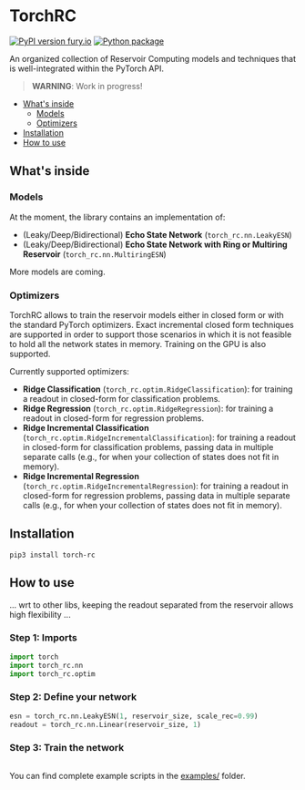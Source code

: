 # TorchRC
[![PyPI version fury.io](https://badge.fury.io/py/torch-rc.svg)](https://pypi.python.org/pypi/torch-rc/) [![Python package](https://github.com/danieleds/TorchRC/actions/workflows/python-package.yml/badge.svg)](https://github.com/danieleds/TorchRC/actions/workflows/python-package.yml)

An organized collection of Reservoir Computing models and techniques that is well-integrated within the PyTorch API.

> **WARNING**: Work in progress!

* [What's inside](#whats-inside)
  * [Models](#models)
  * [Optimizers](#optimizers)
* [Installation](#installation)
* [How to use](#how-to-use)

## What's inside

### Models

At the moment, the library contains an implementation of:

 * (Leaky/Deep/Bidirectional) **Echo State Network** (`torch_rc.nn.LeakyESN`)
 * (Leaky/Deep/Bidirectional) **Echo State Network with Ring or Multiring Reservoir** (`torch_rc.nn.MultiringESN`)

More models are coming.

### Optimizers

TorchRC allows to train the reservoir models either in closed form or with the standard PyTorch optimizers.
Exact incremental closed form techniques are supported in order to support those scenarios in which it is not feasible to hold all the network states in memory.
Training on the GPU is also supported.

Currently supported optimizers:

 * **Ridge Classification** (`torch_rc.optim.RidgeClassification`): for training a readout in closed-form for classification problems.
 * **Ridge Regression** (`torch_rc.optim.RidgeRegression`): for training a readout in closed-form for regression problems.
 * **Ridge Incremental Classification** (`torch_rc.optim.RidgeIncrementalClassification`): for training a readout in closed-form for classification problems,
   passing data in multiple separate calls (e.g., for when your collection of states does not fit in memory).
 * **Ridge Incremental Regression** (`torch_rc.optim.RidgeIncrementalRegression`): for training a readout in closed-form for regression problems,
   passing data in multiple separate calls (e.g., for when your collection of states does not fit in memory).

## Installation

    pip3 install torch-rc

## How to use

... wrt to other libs, keeping the readout separated from the reservoir allows high flexibility ...

### Step 1: Imports

```python
import torch
import torch_rc.nn
import torch_rc.optim
```

### Step 2: Define your network

```python
esn = torch_rc.nn.LeakyESN(1, reservoir_size, scale_rec=0.99)
readout = torch_rc.nn.Linear(reservoir_size, 1)
```

### Step 3: Train the network

```python

```

You can find complete example scripts in the [examples/](examples/) folder. 
